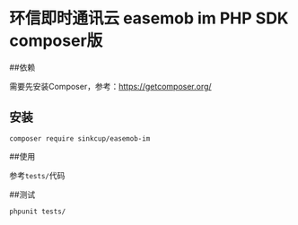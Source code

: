 # 环信即时通讯云 easemob im PHP SDK composer版

##依赖

需要先安装Composer，参考：https://getcomposer.org/

## 安装

```
composer require sinkcup/easemob-im
```

##使用

参考`tests/`代码

##测试

```
phpunit tests/
```
